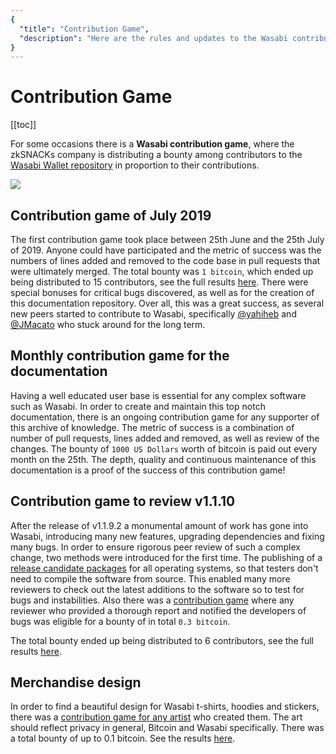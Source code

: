 ```yaml
---
{
  "title": "Contribution Game",
  "description": "Here are the rules and updates to the Wasabi contribution game, a bounty program for all Wasabikas. This is the Wasabi documentation, an archive of knowledge about the open-source, non-custodial and privacy-focused Bitcoin wallet for desktop."
}
---
```


# Contribution Game

[[toc]]

For some occasions there is a **Wasabi contribution game**, where the zkSNACKs company is distributing a bounty among contributors to the [Wasabi Wallet repository](https://github.com/zkSNACKs/WalletWasabi) in proportion to their contributions.

![](/ContributionGame.png)

## Contribution game of July 2019

The first contribution game took place between 25th June and the 25th July of 2019.
Anyone could have participated and the metric of success was the numbers of lines added and removed to the code base in pull requests that were ultimately merged.
The total bounty was `1 bitcoin`, which ended up being distributed to 15 contributors, see the full results [here](https://github.com/zkSNACKs/WalletWasabi/issues/2016).
There were special bonuses for critical bugs discovered, as well as for the creation of this documentation repository.
Over all, this was a great success, as several new peers started to contribute to Wasabi, specifically [@yahiheb](https://github.com/yahiheb) and [@JMacato](https://github.com/jmacato) who stuck around for the long term.

## Monthly contribution game for the documentation

Having a well educated user base is essential for any complex software such as Wasabi.
In order to create and maintain this top notch documentation, there is an ongoing contribution game for any supporter of this archive of knowledge.
The metric of success is a combination of number of pull requests, lines added and removed, as well as review of the changes.
The bounty of `1000 US Dollars` worth of bitcoin is paid out every month on the 25th.
The depth, quality and continuous maintenance of this documentation is a proof of the success of this contribution game!

## Contribution game to review v1.1.10

After the release of v1.1.9.2 a monumental amount of work has gone into Wasabi, introducing many new features, upgrading dependencies and fixing many bugs.
In order to ensure rigorous peer review of such a complex change, two methods were introduced for the first time.
The publishing of a [release candidate packages](https://github.com/zkSNACKs/WalletWasabi/releases/tag/v1.1.10rc1) for all operating systems, so that testers don't need to compile the software from source.
This enabled many more reviewers to check out the latest additions to the software so to test for bugs and instabilities.
Also there was a [contribution game](https://github.com/zkSNACKs/WalletWasabi/issues/2631) where any reviewer who provided a thorough report and notified the developers of bugs was eligible for a bounty of in total `0.3 bitcoin`.

The total bounty ended up being distributed to 6 contributors, see the full results [here](https://github.com/zkSNACKs/WalletWasabi/issues/2631#issuecomment-565746074).

## Merchandise design

In order to find a beautiful design for Wasabi t-shirts, hoodies and stickers, there was a [contribution game for any artist](https://github.com/zkSNACKs/Meta/issues/76) who created them.
The art should reflect privacy in general, Bitcoin and Wasabi specifically.
There was a total bounty of up to 0.1 bitcoin.
See the results [here](https://github.com/zkSNACKs/Meta/issues/76).
